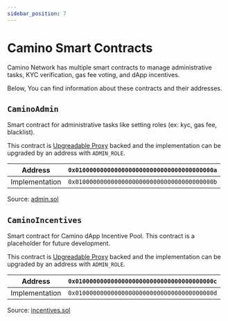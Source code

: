 ```yaml
---
sidebar_position: 7
---
```


# Camino Smart Contracts

Camino Network has multiple smart contracts to manage administrative tasks, KYC verification, gas fee voting, and dApp incentives.

Below, You can find information about these contracts and their addresses.

## `CaminoAdmin`

Smart contract for administrative tasks like setting roles (ex: kyc, gas fee, blacklist).

This contract is [Upgreadable Proxy](https://ethereum.org/en/developers/docs/smart-contracts/upgrading/) backed and the implementation can be upgraded by an address with `ADMIN_ROLE`.

|    Address     | `0x010000000000000000000000000000000000000a` |
| :------------: | :------------------------------------------: |
| Implementation | `0x010000000000000000000000000000000000000b` |

Source: [admin.sol](https://github.com/chain4travel/caminoethvm/blob/chain4travel/contracts/admin.sol)

## `CaminoIncentives`

Smart contract for Camino dApp Incentive Pool. This contract is a placeholder for future development.

This contract is [Upgreadable Proxy](https://ethereum.org/en/developers/docs/smart-contracts/upgrading/) backed and the implementation can be upgraded by an address with `ADMIN_ROLE`.

|    Address     | `0x010000000000000000000000000000000000000c` |
| :------------: | :------------------------------------------: |
| Implementation | `0x010000000000000000000000000000000000000d` |

Source: [incentives.sol](https://github.com/chain4travel/caminoethvm/blob/chain4travel/contracts/incentives.sol)
